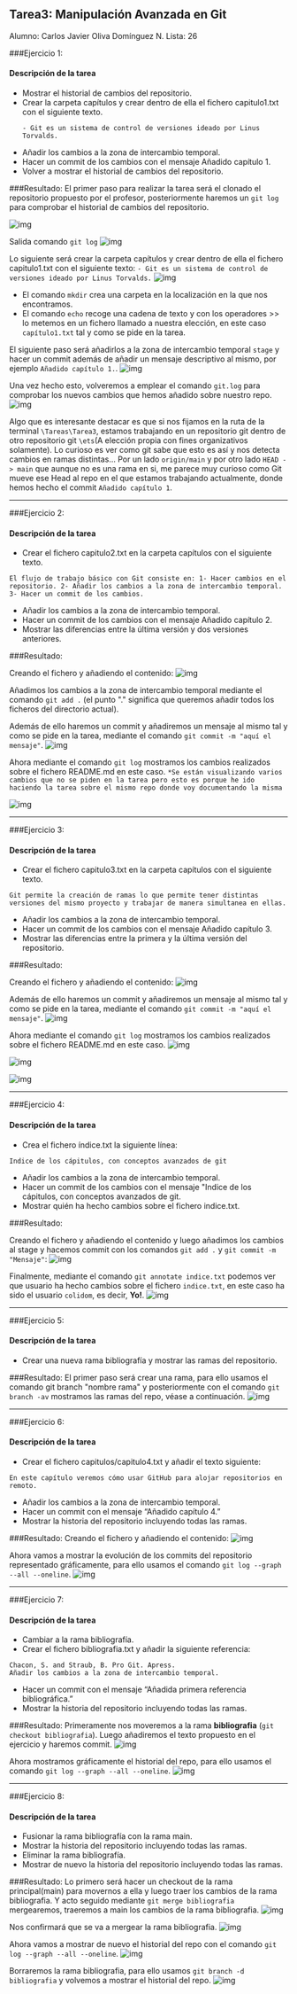 ## Tarea3: Manipulación Avanzada en Git
Alumno: Carlos Javier Oliva Domínguez
N. Lista: 26

###Ejercicio 1:
#### Descripción de la tarea
- Mostrar el historial de cambios del repositorio.
- Crear la carpeta capítulos y crear dentro de ella el fichero capitulo1.txt con el siguiente texto.
    ```
    - Git es un sistema de control de versiones ideado por Linus Torvalds.
    ```
- Añadir los cambios a la zona de intercambio temporal.
- Hacer un commit de los cambios con el mensaje Añadido capítulo 1.
- Volver a mostrar el historial de cambios del repositorio.

###Resultado:
El primer paso para realizar la tarea será el clonado el repositorio propuesto por el profesor, posteriormente haremos un `git log` para comprobar el historial de cambios del repositorio.

![img](img/1_clone.png)

Salida comando `git log`
![img](img/2_git-log.png)

Lo siguiente será crear la carpeta capítulos y crear dentro de ella el fichero capitulo1.txt con el siguiente texto:
    ```
    - Git es un sistema de control de versiones ideado por Linus Torvalds.
    ```
![img](img/3_mk_and_echo.png)
- El comando `mkdir` crea una carpeta en la localización en la que nos encontramos.
- El comando `echo` recoge una cadena de texto y con los operadores >> lo metemos en un fichero llamado a nuestra elección, en este caso `capítulo1.txt` tal y como se pide en la tarea.

El siguiente paso será añadirlos a la zona de intercambio temporal `stage` y hacer un commit además de añadir un mensaje descriptivo al mismo, por ejemplo `Añadido capítulo 1.`.
![img](img/4_commit.png)

Una vez hecho esto, volveremos a emplear el comando `git.log` para comprobar los nuevos cambios que hemos añadido sobre nuestro repo.
![img](img/5_git_log.png)


Algo que es interesante destacar es que si nos fijamos en la ruta de la terminal `\Tareas\Tarea3`, estamos trabajando en un repositorio git dentro de otro repositorio git `\ets`(A elección propia con fines organizativos solamente). Lo curioso es ver como git sabe que esto es así y nos detecta cambios en ramas distintas...
Por un lado `origin/main` y por otro lado `HEAD -> main` que aunque no es una rama en si, me parece muy curioso como Git mueve ese Head al repo en el que estamos trabajando actualmente, donde hemos hecho el commit `Añadido capítulo 1`.

--- 
###Ejercicio 2:
#### Descripción de la tarea

- Crear el fichero capitulo2.txt en la carpeta capítulos con el siguiente texto.
```
El flujo de trabajo básico con Git consiste en: 1- Hacer cambios en el repositorio. 2- Añadir los cambios a la zona de intercambio temporal. 3- Hacer un commit de los cambios.
```

- Añadir los cambios a la zona de intercambio temporal.
- Hacer un commit de los cambios con el mensaje Añadido capítulo 2.
- Mostrar las diferencias entre la última versión y dos versiones anteriores.

###Resultado:

Creando el fichero y añadiendo el contenido:
![img](img/6_echo.png)

Añadimos los cambios a la zona de intercambio temporal mediante el comando `git add .` (el punto "." significa que queremos añadir todos los ficheros del directorio actual).

Además de ello haremos un commit y añadiremos un mensaje al mismo tal y como se pide en la tarea, mediante el comando `git commit -m "aquí el mensaje"`. 
![img](img/7_add_commit.png)

Ahora mediante el comando `git log` mostramos los cambios realizados sobre el fichero README.md en este caso.
`*Se están visualizando varios cambios que no se piden en la tarea pero esto es porque he ido haciendo la tarea sobre el mismo repo donde voy documentando la misma`

![img](img/8_diff.png)

--- 
###Ejercicio 3:
#### Descripción de la tarea

- Crear el fichero capitulo3.txt en la carpeta capítulos con el siguiente texto.

```
Git permite la creación de ramas lo que permite tener distintas versiones del mismo proyecto y trabajar de manera simultanea en ellas.
```

- Añadir los cambios a la zona de intercambio temporal.
- Hacer un commit de los cambios con el mensaje Añadido capítulo 3.
- Mostrar las diferencias entre la primera y la última versión del repositorio.

###Resultado:

Creando el fichero y añadiendo el contenido:
![img](img/9_echo.png)

Además de ello haremos un commit y añadiremos un mensaje al mismo tal y como se pide en la tarea, mediante el comando `git commit -m "aquí el mensaje"`. 
![img](img/10_add_commit.png)

Ahora mediante el comando `git log` mostramos los cambios realizados sobre el fichero README.md en este caso.
![img](img/11_log.png)

![img](img/12_diff_hash.png)

![img](img/13_diff_hash.png)

---
###Ejercicio 4:

#### Descripción de la tarea

- Crea el fichero índice.txt la siguiente línea:

`Indice de los cápitulos, con conceptos avanzados de git`

- Añadir los cambios a la zona de intercambio temporal.
- Hacer un commit de los cambios con el mensaje "Indice de los cápitulos, con conceptos avanzados de git.
- Mostrar quién ha hecho cambios sobre el fichero indice.txt.

###Resultado:

Creando el fichero y añadiendo el contenido y luego añadimos los cambios al stage y hacemos commit con los comandos `git add .` y `git commit -m "Mensaje"`:
![img](img/15_echo_add_commit.png)

Finalmente, mediante el comando `git annotate indice.txt` podemos ver que usuario ha hecho cambios sobre el fichero `indice.txt`, en este caso ha sido el usuario `colidom`, es decir, **Yo!**.
![img](img/16_addnotate.png)

---
###Ejercicio 5:

#### Descripción de la tarea
- Crear una nueva rama bibliografía y mostrar las ramas del repositorio.

###Resultado:
El primer paso será crear una rama, para ello usamos el comando git branch "nombre rama" y posteriormente con el comando `git branch -av` mostramos las ramas del repo, véase a continuación.
![img](img/17_new_branch.png)

---
###Ejercicio 6:

#### Descripción de la tarea
- Crear el fichero capitulos/capitulo4.txt y añadir el texto siguiente:

```
En este capítulo veremos cómo usar GitHub para alojar repositorios en remoto.
```

- Añadir los cambios a la zona de intercambio temporal.
- Hacer un commit con el mensaje “Añadido capítulo 4.”
- Mostrar la historia del repositorio incluyendo todas las ramas.

###Resultado:
Creando el fichero y añadiendo el contenido:
![img](img/18_echo_add_commit.png)

Ahora vamos a mostrar la evolución de los commits del repositorio representado gráficamente, para ello usamos el comando `git log --graph --all --oneline`.
![img](img/19_graph.png)

---
###Ejercicio 7:

#### Descripción de la tarea
- Cambiar a la rama bibliografía.
- Crear el fichero bibliografia.txt y añadir la siguiente referencia:
```
Chacon, S. and Straub, B. Pro Git. Apress.
Añadir los cambios a la zona de intercambio temporal.
```
- Hacer un commit con el mensaje “Añadida primera referencia bibliográfica.”
- Mostrar la historia del repositorio incluyendo todas las ramas.

###Resultado:
Primeramente nos moveremos a la rama **bibliografia** (`git checkout bibliografia`).
Luego añadiremos el texto propuesto en el ejercicio y haremos commit.
![img](img/18_echo_add_commit.png)

Ahora mostramos gráficamente el historial del repo, para ello usamos el comando `git log --graph --all --oneline`.
![img](img/19_graph.png)

---
###Ejercicio 8:

#### Descripción de la tarea
- Fusionar la rama bibliografía con la rama main.
- Mostrar la historia del repositorio incluyendo todas las ramas.
- Eliminar la rama bibliografía.
- Mostrar de nuevo la historia del repositorio incluyendo todas las ramas.

###Resultado:
Lo primero será hacer un checkout de la rama principal(main) para movernos a ella y luego traer los cambios de la rama bibliografia. Y acto seguido mediante `git merge bibliografia` mergearemos, traeremos a main los cambios de la rama bibliografia.
![img](img/23_checkout_merge.png)

Nos confirmará que se va a mergear la rama bibliografia.
![img](img/22_msg_merge.png)

Ahora vamos a mostrar de nuevo el historial del repo con el comando `git log --graph --all --oneline`.
![img](img/24_graph_All.png)

Borraremos la rama bibliografia, para ello usamos `git branch -d bibliografia` y volvemos a mostrar el historial del repo.
![img](img/25_delete_graph.png)
